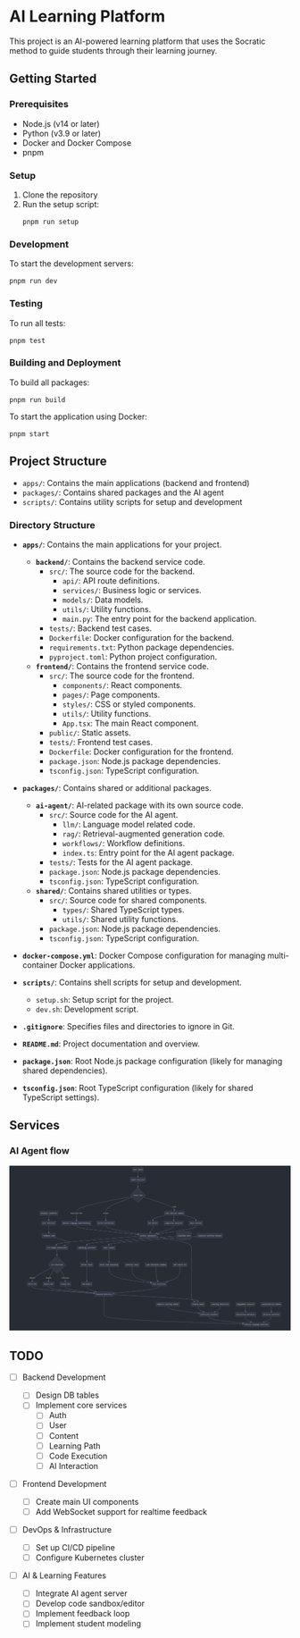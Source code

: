 # AI Learning Platform

This project is an AI-powered learning platform that uses the Socratic method to guide students through their learning journey.

## Getting Started

### Prerequisites

- Node.js (v14 or later)
- Python (v3.9 or later)
- Docker and Docker Compose
- pnpm

### Setup

1. Clone the repository
2. Run the setup script:
   ```
   pnpm run setup
   ```

### Development

To start the development servers:

```
pnpm run dev
```

### Testing

To run all tests:

```
pnpm test
```

### Building and Deployment

To build all packages:

```
pnpm run build
```

To start the application using Docker:

```
pnpm start
```

## Project Structure

- `apps/`: Contains the main applications (backend and frontend)
- `packages/`: Contains shared packages and the AI agent
- `scripts/`: Contains utility scripts for setup and development

### Directory Structure

- **`apps/`**: Contains the main applications for your project.

  - **`backend/`**: Contains the backend service code.
    - `src/`: The source code for the backend.
      - `api/`: API route definitions.
      - `services/`: Business logic or services.
      - `models/`: Data models.
      - `utils/`: Utility functions.
      - `main.py`: The entry point for the backend application.
    - `tests/`: Backend test cases.
    - `Dockerfile`: Docker configuration for the backend.
    - `requirements.txt`: Python package dependencies.
    - `pyproject.toml`: Python project configuration.
  - **`frontend/`**: Contains the frontend service code.
    - `src/`: The source code for the frontend.
      - `components/`: React components.
      - `pages/`: Page components.
      - `styles/`: CSS or styled components.
      - `utils/`: Utility functions.
      - `App.tsx`: The main React component.
    - `public/`: Static assets.
    - `tests/`: Frontend test cases.
    - `Dockerfile`: Docker configuration for the frontend.
    - `package.json`: Node.js package dependencies.
    - `tsconfig.json`: TypeScript configuration.

- **`packages/`**: Contains shared or additional packages.

  - **`ai-agent/`**: AI-related package with its own source code.
    - `src/`: Source code for the AI agent.
      - `llm/`: Language model related code.
      - `rag/`: Retrieval-augmented generation code.
      - `workflows/`: Workflow definitions.
      - `index.ts`: Entry point for the AI agent package.
    - `tests/`: Tests for the AI agent package.
    - `package.json`: Node.js package dependencies.
    - `tsconfig.json`: TypeScript configuration.
  - **`shared/`**: Contains shared utilities or types.
    - `src/`: Source code for shared components.
      - `types/`: Shared TypeScript types.
      - `utils/`: Shared utility functions.
    - `package.json`: Node.js package dependencies.
    - `tsconfig.json`: TypeScript configuration.

- **`docker-compose.yml`**: Docker Compose configuration for managing multi-container Docker applications.

- **`scripts/`**: Contains shell scripts for setup and development.

  - `setup.sh`: Setup script for the project.
  - `dev.sh`: Development script.

- **`.gitignore`**: Specifies files and directories to ignore in Git.

- **`README.md`**: Project documentation and overview.

- **`package.json`**: Root Node.js package configuration (likely for managing shared dependencies).

- **`tsconfig.json`**: Root TypeScript configuration (likely for shared TypeScript settings).

## Services

### AI Agent flow

![AI Agent Architecture](./public/ai-arch.png)

## TODO

- [ ] Backend Development
  - [ ] Design DB tables
  - [ ] Implement core services
    - [ ] Auth
    - [ ] User
    - [ ] Content
    - [ ] Learning Path
    - [ ] Code Execution
    - [ ] AI Interaction
- [ ] Frontend Development
  - [ ] Create main UI components
  - [ ] Add WebSocket support for realtime feedback
- [ ] DevOps & Infrastructure
  - [ ] Set up CI/CD pipeline
  - [ ] Configure Kubernetes cluster
- [ ] AI & Learning Features

  - [ ] Integrate AI agent server
  - [ ] Develop code sandbox/editor
  - [ ] Implement feedback loop
  - [ ] Implement student modeling
